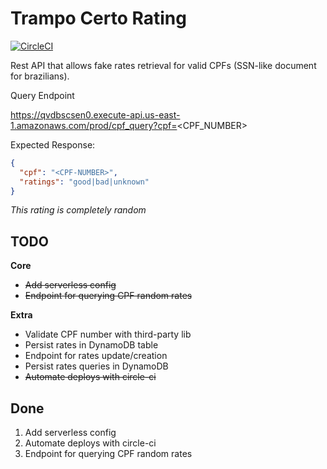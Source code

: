# Trampo Certo Rating

[![CircleCI](https://circleci.com/gh/fabioaromanini/trampo-certo-rating.svg?style=svg)](https://circleci.com/gh/fabioaromanini/trampo-certo-rating)

Rest API that allows fake rates retrieval for valid CPFs (SSN-like document for brazilians).

Query Endpoint

https://qvdbscsen0.execute-api.us-east-1.amazonaws.com/prod/cpf_query?cpf=<CPF_NUMBER>

Expected Response:

```json
{
  "cpf": "<CPF-NUMBER>",
  "ratings": "good|bad|unknown"
}
```

_This rating is completely random_

## TODO

**Core**

- ~~Add serverless config~~
- ~~Endpoint for querying CPF random rates~~

**Extra**

- Validate CPF number with third-party lib
- Persist rates in DynamoDB table
- Endpoint for rates update/creation
- Persist rates queries in DynamoDB
- ~~Automate deploys with circle-ci~~

## Done

1. Add serverless config
2. Automate deploys with circle-ci
3. Endpoint for querying CPF random rates

